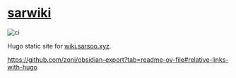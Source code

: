 [sarwiki](https://wiki.sarsoo.xyz)
===============

![ci](https://github.com/Sarsoo/noteswiki/actions/workflows/pages.yml/badge.svg)

Hugo static site for [wiki.sarsoo.xyz](https://wiki.sarsoo.xyz).

https://github.com/zoni/obsidian-export?tab=readme-ov-file#relative-links-with-hugo